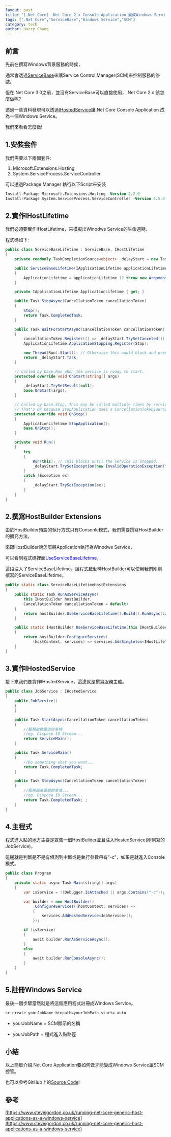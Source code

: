 ```yaml
---
layout: post
title: "[.Net Core] .Net Core 2.x Console Application 變成Windows Service!"
tags: [".Net Core","ServiceBase","Windows Service","SCM"]
category: tech
author: Harry Chang
---
```


## 前言

 先前在撰寫Windows背景服務的時候，
 
 通常會透過<a target="_blank" href="https://docs.microsoft.com/zh-tw/dotnet/api/system.serviceprocess.servicebase?view=netframework-4.7.2">ServiceBase</a>來讓Service Control Manager(SCM)來控制服務的停啟。
 
但在.Net Core 3.0之前，並沒有ServiceBase可以直接使用，.Net Core 2.x 該怎麼做呢?

透過一些資料發現可以透過<a target="_blank" href="https://docs.microsoft.com/zh-tw/dotnet/api/microsoft.extensions.hosting?view=aspnetcore-2.2">IHostedService</a>讓.Net Core Console Application 成為一個Windows Service。

我們來看看怎麼做!

<!--more-->

## 1.安裝套件

我們需要以下兩個套件:
1. Microsoft.Extensions.Hosting
2. System.ServiceProcess.ServiceController

可以透過Package Manager 執行以下Script來安裝
~~~ ps
Install-Package Microsoft.Extensions.Hosting -Version 2.2.0
Install-Package System.ServiceProcess.ServiceController -Version 4.5.0
~~~

## 2.實作IHostLifetime

我們必須要實作IHostLifetime，來模擬出Winodws Service的生命週期，

程式碼如下:

~~~cs
public class ServiceBaseLifetime : ServiceBase, IHostLifetime
{
    private readonly TaskCompletionSource<object> _delayStart = new TaskCompletionSource<object>();

    public ServiceBaseLifetime(IApplicationLifetime applicationLifetime)
    {
        ApplicationLifetime = applicationLifetime ?? throw new ArgumentNullException(nameof(applicationLifetime));
    }

    private IApplicationLifetime ApplicationLifetime { get; }

    public Task StopAsync(CancellationToken cancellationToken)
    {
        Stop();
        return Task.CompletedTask;
    }

    public Task WaitForStartAsync(CancellationToken cancellationToken)
    {
        cancellationToken.Register(() => _delayStart.TrySetCanceled());
        ApplicationLifetime.ApplicationStopping.Register(Stop);

        new Thread(Run).Start(); // Otherwise this would block and prevent IHost.StartAsync from finishing.
        return _delayStart.Task;
    }

    // Called by base.Run when the service is ready to start.
    protected override void OnStart(string[] args)
    {
        _delayStart.TrySetResult(null);
        base.OnStart(args);
    }

    // Called by base.Stop. This may be called multiple times by service Stop, ApplicationStopping, and StopAsync.
    // That's OK because StopApplication uses a CancellationTokenSource and prevents any recursion.
    protected override void OnStop()
    {
        ApplicationLifetime.StopApplication();
        base.OnStop();
    }

    private void Run()
    {
        try
        {
            Run(this); // This blocks until the service is stopped.
            _delayStart.TrySetException(new InvalidOperationException("Stopped without starting"));
        }
        catch (Exception ex)
        {
            _delayStart.TrySetException(ex);
        }
    }
}
~~~

## 2.撰寫HostBuilder Extensions

由於HostBuilder預設的執行方式只有Consonle模式，我們需要撰寫HostBuilder的擴充方法，

來跟HostBuilder說怎麼將Application執行為Winodws Service，

可以看到程式碼裡面<span style="color:blue">UseServiceBaseLifetime</span>，

這段注入了ServiceBaseLifetime，讓程式啟動時HostBuilder可以使用我們剛剛撰寫的ServiceBaseLifetime。


~~~java
public static class ServiceBaseLifetimeHostExtensions
{
    public static Task RunAsServiceAsync(
        this IHostBuilder hostBuilder,
        CancellationToken cancellationToken = default)
    {
        return hostBuilder.UseServiceBaseLifetime().Build().RunAsync(cancellationToken);
    }

    public static IHostBuilder UseServiceBaseLifetime(this IHostBuilder hostBuilder)
    {
        return hostBuilder.ConfigureServices(
            (hostContext, services) => services.AddSingleton<IHostLifetime, ServiceBaseLifetime>());
    }
}
~~~

## 3.實作IHostedService

接下來我們要實作IHostedService，這邊就是撰寫服務主體。

~~~java
public class JobService : IHostedService
{
    public JobService()
    {
    }

    public Task StartAsync(CancellationToken cancellationToken)
    {
        //服務啟動要做的事情
        //eg. Dispose IO Stream...
        return ServiceMain();
    }

    public Task ServiceMain()
    {
        //Do something what you want...
        return Task.CompletedTask;
    }

    public Task StopAsync(CancellationToken cancellationToken)
    {
        //服務結束要做的事情...
        //eg. Dispose IO Stream...
        return Task.CompletedTask; ;
    }
}
~~~

## 4.主程式

程式進入點的地方主要是宣告一個HostBuilder並且注入HostedService(剛剛寫的JobService)，

這邊就是判斷是不是有偵測到中斷或是執行參數帶有"-c"，如果是就進入Console模式。

~~~java
public class Program
{
    private static async Task Main(string[] args)
    {
        var isService = !(Debugger.IsAttached || args.Contains("-c"));

        var builder = new HostBuilder()
            .ConfigureServices((hostContext, services) =>
            {
                services.AddHostedService<JobService>();
            });

        if (isService)
        {
            await builder.RunAsServiceAsync();
        }
        else
        {
            await builder.RunConsoleAsync();
        }
    }
}
~~~

## 5.註冊Windows Service

最後一個步驟當然就是將這個應用程式註冊成Windows Service。

~~~ps
sc create yourJobName binpath=yourJobPath start= auto
~~~

* yourJobName = SCM顯示的名稱

* yourJobPath = 程式進入點路徑

## 小結

以上簡單介紹.Net Core Application要如何做才能變成Windows Service讓SCM控管。

也可以參考GitHub上的<a target="_blank" href="https://github.com/changyuhao625/NetCoreRunAsWindowsService">Source Code</a>!

## 參考

[https://www.stevejgordon.co.uk/running-net-core-generic-host-applications-as-a-windows-service](https://www.stevejgordon.co.uk/running-net-core-generic-host-applications-as-a-windows-service)
